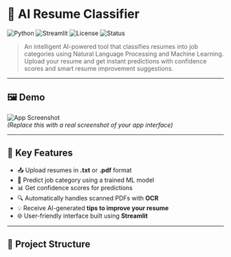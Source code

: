 # 📄 AI Resume Classifier

![Python](https://img.shields.io/badge/Python-3.8+-blue?logo=python)
![Streamlit](https://img.shields.io/badge/Streamlit-App-red?logo=streamlit)
![License](https://img.shields.io/badge/License-MIT-green)
![Status](https://img.shields.io/badge/Status-Production%20Ready-brightgreen)

> An intelligent AI-powered tool that classifies resumes into job categories using Natural Language Processing and Machine Learning. Upload your resume and get instant predictions with confidence scores and smart resume improvement suggestions.

---

## 🖼️ Demo

![App Screenshot](screenshot.png)  
*(Replace this with a real screenshot of your app interface)*

---

## 🚀 Key Features

- 📤 Upload resumes in **.txt** or **.pdf** format
- 🧠 Predict job category using a trained ML model
- 📊 Get confidence scores for predictions
- 🔍 Automatically handles scanned PDFs with **OCR**
- 💡 Receive AI-generated **tips to improve your resume**
- 🌐 User-friendly interface built using **Streamlit**

---

## 📁 Project Structure

